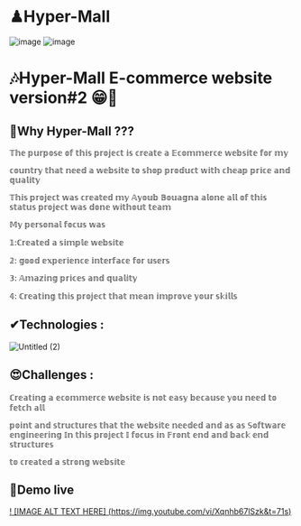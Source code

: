 # ♟Hyper-Mall
![image](https://github.com/user-attachments/assets/a101bc91-ea7b-4317-bb91-3149b424a316)
![image](https://github.com/user-attachments/assets/bf750c89-1ed7-43f2-a1ab-26af254740c7)

# 🎶Hyper-Mall E-commerce website version#2 😁📌

## 📌Why Hyper-Mall ???

𝕋𝕙𝕖 𝕡𝕦𝕣𝕡𝕠𝕤𝕖 𝕠𝕗 𝕥𝕙𝕚𝕤 𝕡𝕣𝕠𝕛𝕖𝕔𝕥 𝕚𝕤 𝕔𝕣𝕖𝕒𝕥𝕖 𝕒 𝔼𝕔𝕠𝕞𝕞𝕖𝕣𝕔𝕖 𝕨𝕖𝕓𝕤𝕚𝕥𝕖 𝕗𝕠𝕣 𝕞𝕪

𝕔𝕠𝕦𝕟𝕥𝕣𝕪 𝕥𝕙𝕒𝕥 𝕟𝕖𝕖𝕕 𝕒 𝕨𝕖𝕓𝕤𝕚𝕥𝕖 𝕥𝕠 𝕤𝕙𝕠𝕡 𝕡𝕣𝕠𝕕𝕦𝕔𝕥 𝕨𝕚𝕥𝕙 𝕔𝕙𝕖𝕒𝕡 𝕡𝕣𝕚𝕔𝕖 𝕒𝕟𝕕 𝕢𝕦𝕒𝕝𝕚𝕥𝕪

𝕋𝕙𝕚𝕤 𝕡𝕣𝕠𝕛𝕖𝕔𝕥 𝕨𝕒𝕤 𝕔𝕣𝕖𝕒𝕥𝕖𝕕 𝕞𝕪 𝔸𝕪𝕠𝕦𝕓 𝔹𝕠𝕦𝕒𝕘𝕟𝕒 𝕒𝕝𝕠𝕟𝕖 𝕒𝕝𝕝 𝕠𝕗 𝕥𝕙𝕚𝕤 𝕤𝕥𝕒𝕥𝕦𝕤 𝕡𝕣𝕠𝕛𝕖𝕔𝕥 𝕨𝕒𝕤 𝕕𝕠𝕟𝕖 𝕨𝕚𝕥𝕙𝕠𝕦𝕥 𝕥𝕖𝕒𝕞

𝕄𝕪 𝕡𝕖𝕣𝕤𝕠𝕟𝕒𝕝 𝕗𝕠𝕔𝕦𝕤 𝕨𝕒𝕤

𝟙:ℂ𝕣𝕖𝕒𝕥𝕖𝕕 𝕒 𝕤𝕚𝕞𝕡𝕝𝕖 𝕨𝕖𝕓𝕤𝕚𝕥𝕖

𝟚: 𝕘𝕠𝕠𝕕 𝕖𝕩𝕡𝕖𝕣𝕚𝕖𝕟𝕔𝕖 𝕚𝕟𝕥𝕖𝕣𝕗𝕒𝕔𝕖 𝕗𝕠𝕣 𝕦𝕤𝕖𝕣𝕤

𝟛: 𝔸𝕞𝕒𝕫𝕚𝕟𝕘 𝕡𝕣𝕚𝕔𝕖𝕤 𝕒𝕟𝕕 𝕢𝕦𝕒𝕝𝕚𝕥𝕪

𝟜: ℂ𝕣𝕖𝕒𝕥𝕚𝕟𝕘 𝕥𝕙𝕚𝕤 𝕡𝕣𝕠𝕛𝕖𝕔𝕥 𝕥𝕙𝕒𝕥 𝕞𝕖𝕒𝕟 𝕚𝕞𝕡𝕣𝕠𝕧𝕖 𝕪𝕠𝕦𝕣 𝕤𝕜𝕚𝕝𝕝𝕤



## ✔Technologies :

![Untitled (2)](https://github.com/user-attachments/assets/d22c5f33-a284-483a-960e-9ef7c043dee6)



## 😍Challenges :

ℂ𝕣𝕖𝕒𝕥𝕚𝕟𝕘 𝕒 𝕖𝕔𝕠𝕞𝕞𝕖𝕣𝕔𝕖 𝕨𝕖𝕓𝕤𝕚𝕥𝕖 𝕚𝕤 𝕟𝕠𝕥 𝕖𝕒𝕤𝕪 𝕓𝕖𝕔𝕒𝕦𝕤𝕖 𝕪𝕠𝕦 𝕟𝕖𝕖𝕕 𝕥𝕠 𝕗𝕖𝕥𝕔𝕙 𝕒𝕝𝕝

𝕡𝕠𝕚𝕟𝕥 𝕒𝕟𝕕 𝕤𝕥𝕣𝕦𝕔𝕥𝕦𝕣𝕖𝕤 𝕥𝕙𝕒𝕥 𝕥𝕙𝕖 𝕨𝕖𝕓𝕤𝕚𝕥𝕖 𝕟𝕖𝕖𝕕𝕖𝕕 𝕒𝕟𝕕 𝕒𝕤 𝕒𝕤 𝕊𝕠𝕗𝕥𝕨𝕒𝕣𝕖 𝕖𝕟𝕘𝕚𝕟𝕖𝕖𝕣𝕚𝕟𝕘
𝕀𝕟 𝕥𝕙𝕚𝕤 𝕡𝕣𝕠𝕛𝕖𝕔𝕥 𝕀 𝕗𝕠𝕔𝕦𝕤 𝕚𝕟 𝔽𝕣𝕠𝕟𝕥 𝕖𝕟𝕕 𝕒𝕟𝕕 𝕓𝕒𝕔𝕜 𝕖𝕟𝕕 𝕤𝕥𝕣𝕦𝕔𝕥𝕦𝕣𝕖𝕤

𝕥𝕠 𝕔𝕣𝕖𝕒𝕥𝕖𝕕 𝕒 𝕤𝕥𝕣𝕠𝕟𝕘 𝕨𝕖𝕓𝕤𝕚𝕥𝕖


##  🎥Demo live


[! [IMAGE ALT TEXT HERE] (https://img.youtube.com/vi/Xqnhb67lSzk&t=71s)](https://www.youtube.com/watch?v=Xqnhb67lSzk&t=71s)
